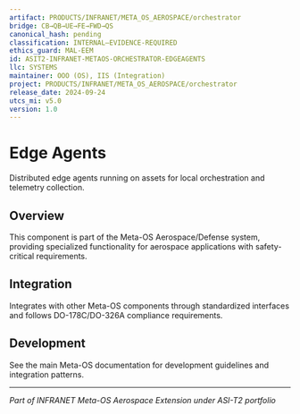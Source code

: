 ```yaml
---
artifact: PRODUCTS/INFRANET/META_OS_AEROSPACE/orchestrator
bridge: CB→QB→UE→FE→FWD→QS
canonical_hash: pending
classification: INTERNAL–EVIDENCE-REQUIRED
ethics_guard: MAL-EEM
id: ASIT2-INFRANET-METAOS-ORCHESTRATOR-EDGEAGENTS
llc: SYSTEMS
maintainer: OOO (OS), IIS (Integration)
project: PRODUCTS/INFRANET/META_OS_AEROSPACE/orchestrator
release_date: 2024-09-24
utcs_mi: v5.0
version: 1.0
---
```


# Edge Agents

Distributed edge agents running on assets for local orchestration and telemetry collection.

## Overview

This component is part of the Meta-OS Aerospace/Defense system, providing specialized functionality for aerospace applications with safety-critical requirements.

## Integration

Integrates with other Meta-OS components through standardized interfaces and follows DO-178C/DO-326A compliance requirements.

## Development

See the main Meta-OS documentation for development guidelines and integration patterns.

---

*Part of INFRANET Meta-OS Aerospace Extension under ASI-T2 portfolio*
